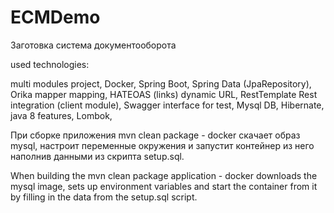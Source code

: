 # ECMDemo
Заготовка система документооборота

used technologies:

multi modules project,
Docker,
Spring Boot,
Spring Data (JpaRepository),
Orika mapper mapping,
HATEOAS (links) dynamic URL,
RestTemplate Rest integration (client module),
Swagger interface for test, 
Mysql DB,
Hibernate,
java 8 features,
Lombok, 


   При сборке приложения mvn clean package - docker скачает образ mysql, настроит переменные окружения 
и запустит контейнер из него наполнив данными из скрипта setup.sql.


   When building the mvn clean package application - docker downloads the mysql image, sets up environment variables
and start the container from it by filling in the data from the setup.sql script.